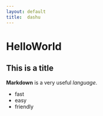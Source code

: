 ```yaml
---
layout: default 
title:  dashu
---
```

# HelloWorld

## This is a title

**Markdown** is a very useful *language*.

- fast
- easy
- friendly